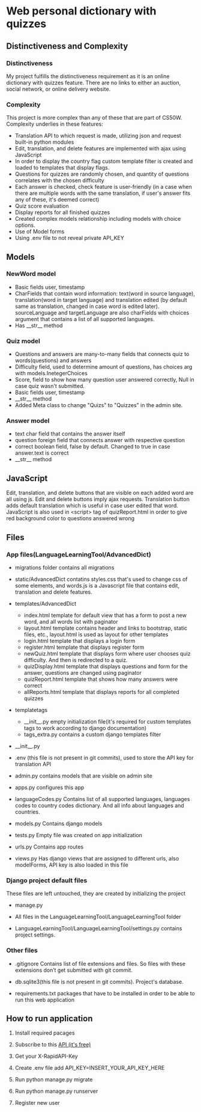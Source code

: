 # Web personal dictionary with quizzes

## Distinctiveness and Complexity

### Distinctiveness
My project fulfills the distinctiveness requirement as it is an online dictionary with quizzes feature. 
There are no links to either an auction, social network, or online delivery website.

### Complexity
This project is more complex than any of these that are part of CS50W.
Complexity underlies in these features:
- Translation API to which request is made, utilizing json and request built-in python modules
- Edit, translation, and delete features are implemented with ajax using JavaScript
- In order to display the country flag custom template filter is created and loaded to templates that display flags.
- Questions for quizzes are randomly chosen, and quantity of questions correlates with the chosen difficulty
- Each answer is checked, check feature is user-friendly (in a case when there are multiple words with the same translation, if user's answer fits any of these, it's deemed correct)
- Quiz score evaluation
- Display reports for all finished quizzes
- Created complex models relationship including models with choice options.
- Use of Model forms
- Using .env file to not reveal private API_KEY

## Models

### NewWord model
- Basic fields user, timestamp
- CharFields that contain word information: text(word in source language), translation(word in target language) and translation edited (by default same as translation, changed in case word is edited later). sourceLanguage and targetLanguage are also charFields with choices argument that contains a list of all supported languages. 
- Has __str\_\_ method

### Quiz model

- Questions and answers are many-to-many fields that connects quiz to words(questions) and answers
- Difficulty field, used to determine amount of questions, has choices arg with models.InetegerChoices 
- Score, field to show how many question user answered correctly, Null in case quiz wasn't submitted.
- Basic fields user, timestamp
- __str\_\_ method
- Added Meta class to change "Quizs" to "Quizzes" in the admin site.

### Answer model

- text char field that contains the answer itself
- question foreign field that connects answer with respective question
- correct boolean field, false by default. Changed to true in case answer.text is correct
- __str\_\_ method

## JavaScript

Edit, translation, and delete buttons that are visible on each added word are all using js. Edit and delete buttons imply ajax requests. Translation button adds default translation which is useful in case user edited that word. JavaScript is also used in \<script\> tag of quizReport.html in order to give red background color to questions answered wrong

## Files

### App files(LanguageLearningTool/AdvancedDict)

- migrations folder contains all migrations
- static/AdvancedDict contatins styles.css that's used to change css of some elements, and words.js is a Javascript file that contains edit, translation and delete features.

- templates/AdvancedDict

    - index.html template for default view that has a form to post a new word, and all words list with paginator
    - layout.html template contains header and links to bootstrap, static files, etc., layout.html is used as layout for other templates
    - login.html template that displays a login form
    - register.html template that displays register form
    - newQuiz.html template that displays form where user chooses quiz difficulty. And then is redirected to a quiz.
    - quizDisplay.html template that displays questions and form for the answer, questions are changed using paginator
    - quizReport.html template that shows how many answers were correct
    - allReports.html template that displays reports for all completed quizzes

- templatetags
    - __init\_\_.py empty initialization file(it's required for custom templates tags to work according to django documentation)
    - tags_extra.py contains a custom django templates filter

- __init\_\_.py
- .env (this file is not present in git commits), used to store the API key for translation API
- admin.py contains models that are visible on admin site
- apps.py configures this app
- languageCodes.py Contains list of all supported languages, languages codes to country codes dictionary. And all info about languages and countries.
- models.py Contains django models
- tests.py Empty file was created on app initialization
- urls.py Contains app routes
- views.py Has django views that are assigned to different urls, also modelForms, API key is also loaded in this file

### Django project default files
These files are left untouched, they are created by initializing the project
- manage.py

- All files in the LanguageLearningTool/LanguageLearningTool folder

- LanguageLearningTool/LanguageLearningTool/settings.py contains project settings.

### Other files
- .gitignore Contains list of file extensions and files. So files with these extensions don’t get submitted with git commit.

- db.sqlite3(this file is not present in git commits). Project's database.
- requirements.txt packages that have to be installed in order to be able to run this web application

## How to run application

1. Install required pacages

2. Subscribe to this [API (it's free)](https://rapidapi.com/dickyagustin/api/text-translator2)

3. Get your X-RapidAPI-Key

4. Create .env file add API_KEY=INSERT_YOUR_API_KEY_HERE

5. Run python manage.py migrate

6. Run python manage.py runserver

7. Register new user
